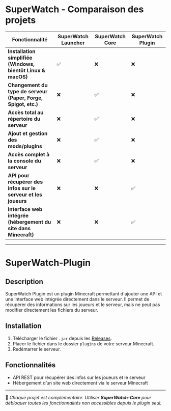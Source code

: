 # SuperWatch - Comparaison des projets

| Fonctionnalité                        | **SuperWatch Launcher** | **SuperWatch Core** | **SuperWatch Plugin** |
|----------------------------------------|-------------------------|----------------------|----------------------|
| **Installation simplifiée (Windows, bientôt Linux & macOS)** | ✅ | ❌ | ❌ |
| **Changement du type de serveur (Paper, Forge, Spigot, etc.)** | ❌ | ✅ | ❌ |
| **Accès total au répertoire du serveur** | ❌ | ✅ | ❌ |
| **Ajout et gestion des mods/plugins** | ❌ | ✅ | ❌ |
| **Accès complet à la console du serveur** | ❌ | ✅ | ❌ |
| **API pour récupérer des infos sur le serveur et les joueurs** | ❌ | ❌ | ✅ |
| **Interface web intégrée (hébergement du site dans Minecraft)** | ❌ | ❌ | ✅ |

---

# SuperWatch-Plugin

## Description
SuperWatch Plugin est un plugin Minecraft permettant d'ajouter une API et une interface web intégrée directement dans le serveur. Il permet de récupérer des informations sur les joueurs et le serveur, mais ne peut pas modifier directement les fichiers du serveur.

## Installation
1. Télécharger le fichier `.jar` depuis les [Releases](https://github.com/TeALO36/SuperWatch-Plugin/releases).
2. Placer le fichier dans le dossier `plugins` de votre serveur Minecraft.
3. Redémarrer le serveur.

## Fonctionnalités
- API REST pour récupérer des infos sur les joueurs et le serveur
- Hébergement d’un site web directement via le serveur Minecraft

---

📌 *Chaque projet est complémentaire. Utiliser **SuperWatch-Core** pour débloquer toutes les fonctionnalités non accessibles depuis le plugin seul.*
